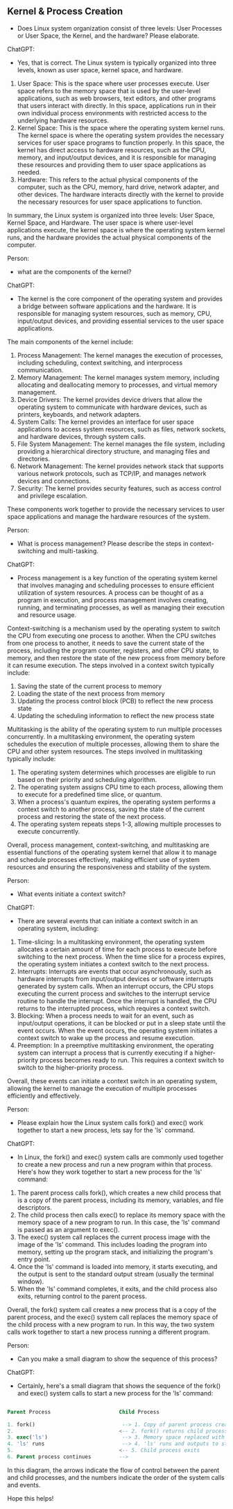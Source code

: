 
## Kernel & Process Creation

- Does Linux system organization consist of three levels: User Processes or User Space, the Kernel, and the hardware? Please elaborate.

ChatGPT: 
- Yes, that is correct. The Linux system is typically organized into three levels, known as user space, kernel space, and hardware. 
1. User Space: This is the space where user processes execute. User space refers to the memory space that is used by the user-level applications, such as web browsers, text editors, and other programs that users interact with directly. In this space, applications run in their own individual process environments with restricted access to the underlying hardware resources. 
2. Kernel Space: This is the space where the operating system kernel runs. The kernel space is where the operating system provides the necessary services for user space programs to function properly. In this space, the kernel has direct access to hardware resources, such as the CPU, memory, and input/output devices, and it is responsible for managing these resources and providing them to user space applications as needed. 
3. Hardware: This refers to the actual physical components of the computer, such as the CPU, memory, hard drive, network adapter, and other devices. The hardware interacts directly with the kernel to provide the necessary resources for user space applications to function.

In summary, the Linux system is organized into three levels: User Space, Kernel Space, and Hardware. The user space is where user-level applications execute, the kernel space is where the operating system kernel runs, and the hardware provides the actual physical components of the computer.

Person: 
- what are the components of the kernel?

ChatGPT: 
- The kernel is the core component of the operating system and provides a bridge between software applications and the hardware. It is responsible for managing system resources, such as memory, CPU, input/output devices, and providing essential services to the user space applications.

The main components of the kernel include: 
1. Process Management: The kernel manages the execution of processes, including scheduling, context switching, and interprocess communication. 
2. Memory Management: The kernel manages system memory, including allocating and deallocating memory to processes, and virtual memory management. 
3. Device Drivers: The kernel provides device drivers that allow the operating system to communicate with hardware devices, such as printers, keyboards, and network adapters. 
4. System Calls: The kernel provides an interface for user space applications to access system resources, such as files, network sockets, and hardware devices, through system calls. 
5. File System Management: The kernel manages the file system, including providing a hierarchical directory structure, and managing files and directories. 
6. Network Management: The kernel provides network stack that supports various network protocols, such as TCP/IP, and manages network devices and connections. 
7. Security: The kernel provides security features, such as access control and privilege escalation.

These components work together to provide the necessary services to user space applications and manage the hardware resources of the system.

Person: 
- What is process management? Please describe the steps in context-switching and multi-tasking.

ChatGPT: 
- Process management is a key function of the operating system kernel that involves managing and scheduling processes to ensure efficient utilization of system resources. A process can be thought of as a program in execution, and process management involves creating, running, and terminating processes, as well as managing their execution and resource usage.

Context-switching is a mechanism used by the operating system to switch the CPU from executing one process to another. When the CPU switches from one process to another, it needs to save the current state of the process, including the program counter, registers, and other CPU state, to memory, and then restore the state of the new process from memory before it can resume execution. The steps involved in a context switch typically include:
1. Saving the state of the current process to memory
2. Loading the state of the next process from memory
3. Updating the process control block (PCB) to reflect the new process state
4. Updating the scheduling information to reflect the new process state

Multitasking is the ability of the operating system to run multiple processes concurrently. In a multitasking environment, the operating system schedules the execution of multiple processes, allowing them to share the CPU and other system resources. The steps involved in multitasking typically include:
1. The operating system determines which processes are eligible to run based on their priority and scheduling algorithm.
2. The operating system assigns CPU time to each process, allowing them to execute for a predefined time slice, or quantum.
3. When a process's quantum expires, the operating system performs a context switch to another process, saving the state of the current process and restoring the state of the next process.
4. The operating system repeats steps 1-3, allowing multiple processes to execute concurrently.

Overall, process management, context-switching, and multitasking are essential functions of the operating system kernel that allow it to manage and schedule processes effectively, making efficient use of system resources and ensuring the responsiveness and stability of the system.

Person: 
- What events initiate a context switch?

ChatGPT: 
- There are several events that can initiate a context switch in an operating system, including: 
1. Time-slicing: In a multitasking environment, the operating system allocates a certain amount of time for each process to execute before switching to the next process. When the time slice for a process expires, the operating system initiates a context switch to the next process. 
2. Interrupts: Interrupts are events that occur asynchronously, such as hardware interrupts from input/output devices or software interrupts generated by system calls. When an interrupt occurs, the CPU stops executing the current process and switches to the interrupt service routine to handle the interrupt. Once the interrupt is handled, the CPU returns to the interrupted process, which requires a context switch. 
3. Blocking: When a process needs to wait for an event, such as input/output operations, it can be blocked or put in a sleep state until the event occurs. When the event occurs, the operating system initiates a context switch to wake up the process and resume execution. 
4. Preemption: In a preemptive multitasking environment, the operating system can interrupt a process that is currently executing if a higher-priority process becomes ready to run. This requires a context switch to switch to the higher-priority process.

Overall, these events can initiate a context switch in an operating system, allowing the kernel to manage the execution of multiple processes efficiently and effectively.

Person: 
- Please explain how the Linux system calls fork() and exec() work together to start a new  process, lets say for the 'ls' command.

ChatGPT: 
- In Linux, the fork() and exec() system calls are commonly used together to create a new process and run a new program within that process. Here's how they work together to start a new process for the 'ls' command: 
1. The parent process calls fork(), which creates a new child process that is a copy of the parent process, including its memory, variables, and file descriptors. 
2. The child process then calls exec() to replace its memory space with the memory space of a new program to run. In this case, the 'ls' command is passed as an argument to exec(). 
3. The exec() system call replaces the current process image with the image of the 'ls' command. This includes loading the program into memory, setting up the program stack, and initializing the program's entry point. 
4. Once the 'ls' command is loaded into memory, it starts executing, and the output is sent to the standard output stream (usually the terminal window). 
5. When the 'ls' command completes, it exits, and the child process also exits, returning control to the parent process.

Overall, the fork() system call creates a new process that is a copy of the parent process, and the exec() system call replaces the memory space of the child process with a new program to run. In this way, the two system calls work together to start a new process running a different program.

Person: 
- Can you make a small diagram to show the sequence of this process?

ChatGPT: 
- Certainly, here's a small diagram that shows the sequence of the fork() and exec() system calls to start a new process for the 'ls' command:

```sql

Parent Process                      Child Process

1. fork()                            --> 1. Copy of parent process created
2.                                  <-- 2. fork() returns child process ID
3. exec('ls')                        --> 3. Memory space replaced with 'ls'
4. 'ls' runs                         --> 4. 'ls' runs and outputs to stdout
5.                                  <-- 5. Child process exits
6. Parent process continues         -->
```



In this diagram, the arrows indicate the flow of control between the parent and child processes, and the numbers indicate the order of the system calls and events.

Hope this helps!
